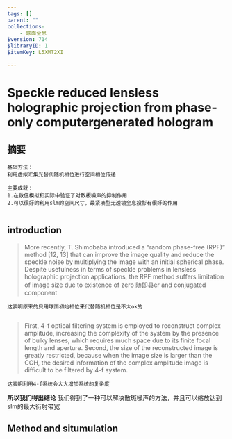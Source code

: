 ```yaml
---
tags: []
parent: ""
collections:
    - 球面全息
$version: 714
$libraryID: 1
$itemKey: L5XMT2XI

---
```

# Speckle reduced lensless holographic projection from phase-only computergenerated hologram

## 摘要

```
基础方法：
利用虚拟汇集光替代随机相位进行空间相位传递

主要成就：
1.在数值模拟和实际中验证了对散板噪声的抑制作用
2.可以很好的利用slm的空间尺寸，最紧凑型无透镜全息投影有很好的作用


```

## introduction

> More recently, T. Shimobaba introduced a “random phase-free (RPF)” method \[12, 13] that can improve the image quality and reduce the speckle noise by multiplying the image with an initial spherical phase. Despite usefulness in terms of speckle problems in lensless holographic projection applications, the RPF method suffers limitation of image size due to existence of zero 随即县er and conjugated component

```
这表明原来的只用球面初始相位来代替随机相位是不太ok的


```

> First, 4-f optical filtering system is employed to reconstruct complex amplitude, increasing the complexity of the system by the presence of bulky lenses, which requires much space due to its finite focal length and aperture. Second, the size of the reconstructed image is greatly restricted, because when the image size is larger than the CGH, the desired information of the complex amplitude image is difficult to be filtered by 4-f system.

```
这表明利用4-f系统会大大增加系统的复杂度

```

**所以我们得出结论**
    我们得到了一种可以解决散斑噪声的方法，并且可以缩放达到slm的最大衍射带宽


## Method and situmulation
